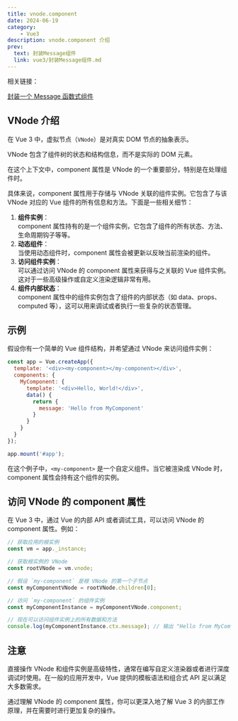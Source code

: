 ```yaml
---
title: vnode.component
date: 2024-06-19
category:
    - Vue3
description: vnode.component 介绍
prev:
  text: 封装Message组件
  link: vue3/封装Message组件.md
---
```


相关链接：

[封装一个 Message 函数式组件](封装Message组件.md)


## VNode 介绍

在 Vue 3 中，虚拟节点（`VNode`）是对真实 DOM 节点的抽象表示。
<div class="text-brand-500">VNode 包含了组件树的状态和结构信息，而不是实际的 DOM 元素。</div>

在这个上下文中，component 属性是 VNode 的一个重要部分，特别是在处理组件时。

具体来说，component 属性用于存储与 VNode 关联的组件实例。它包含了与该 VNode 对应的 Vue 组件的所有信息和方法。下面是一些相关细节：

1. **组件实例**：  
   component 属性持有的是一个组件实例，它包含了组件的所有状态、方法、生命周期钩子等等。
2. **动态组件**：  
   当使用动态组件时，component 属性会被更新以反映当前渲染的组件。
3. **访问组件实例**：  
   可以通过访问 VNode 的 component 属性来获得与之关联的 Vue 组件实例。这对于一些高级操作或自定义渲染逻辑非常有用。
4. **组件内部状态**：  
   component 属性中的组件实例包含了组件的内部状态（如 data、props、computed 等），这可以用来调试或者执行一些复杂的状态管理。

## 示例

假设你有一个简单的 Vue 组件结构，并希望通过 VNode 来访问组件实例：

```javascript
const app = Vue.createApp({
  template: '<div><my-component></my-component></div>',
  components: {
    MyComponent: {
      template: '<div>Hello, World!</div>',
      data() {
        return {
          message: 'Hello from MyComponent'
        }
      }
    }
  }
});

app.mount('#app');

```

在这个例子中，`<my-component>` 是一个自定义组件。当它被渲染成 VNode 时，component 属性会持有这个组件的实例。

## 访问 VNode 的 component 属性

在 Vue 3 中，通过 Vue 的内部 API 或者调试工具，可以访问 VNode 的 component 属性。例如：

```javascript
// 获取应用的根实例
const vm = app._instance;

// 获取根实例的 VNode
const rootVNode = vm.vnode;

// 假设 `my-component` 是根 VNode 的第一个子节点
const myComponentVNode = rootVNode.children[0];

// 访问 `my-component` 的组件实例
const myComponentInstance = myComponentVNode.component;

// 现在可以访问组件实例上的所有数据和方法
console.log(myComponentInstance.ctx.message); // 输出 "Hello from MyComponent"

```

## 注意

直接操作 VNode 和组件实例是高级特性，通常在编写自定义渲染器或者进行深度调试时使用。在一般的应用开发中，Vue 提供的模板语法和组合式 API 足以满足大多数需求。

通过理解 VNode 的 component 属性，你可以更深入地了解 Vue 3 的内部工作原理，并在需要时进行更加复杂的操作。